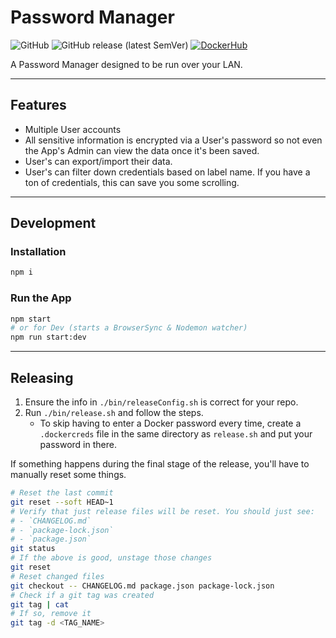 # Password Manager

![GitHub](https://img.shields.io/github/license/the0neWhoKnocks/password-manager?color=%237ea01a&style=for-the-badge)
![GitHub release (latest SemVer)](https://img.shields.io/github/v/release/the0neWhoKnocks/password-manager?sort=semver&style=for-the-badge)
[![DockerHub](https://img.shields.io/static/v1?label=Docker&message=Hub&color=blue&style=for-the-badge&logo=docker)](https://hub.docker.com/repository/docker/theonewhoknocks/password-manager)

A Password Manager designed to be run over your LAN.

---

## Features

- Multiple User accounts
- All sensitive information is encrypted via a User's password so not even the
App's Admin can view the data once it's been saved.
- User's can export/import their data.
- User's can filter down credentials based on label name. If you have a ton of
credentials, this can save you some scrolling.

---

## Development

### Installation

```sh
npm i
```

### Run the App

```sh
npm start
# or for Dev (starts a BrowserSync & Nodemon watcher)
npm run start:dev
```

---

## Releasing

1. Ensure the info in `./bin/releaseConfig.sh` is correct for your repo.
1. Run `./bin/release.sh` and follow the steps.
   - To skip having to enter a Docker password every time, create a
   `.dockercreds` file in the same directory as `release.sh` and put your
   password in there.

If something happens during the final stage of the release, you'll have to
manually reset some things.
```sh
# Reset the last commit
git reset --soft HEAD~1
# Verify that just release files will be reset. You should just see:
# - `CHANGELOG.md`
# - `package-lock.json`
# - `package.json`
git status
# If the above is good, unstage those changes
git reset
# Reset changed files
git checkout -- CHANGELOG.md package.json package-lock.json
# Check if a git tag was created
git tag | cat
# If so, remove it
git tag -d <TAG_NAME>
```

